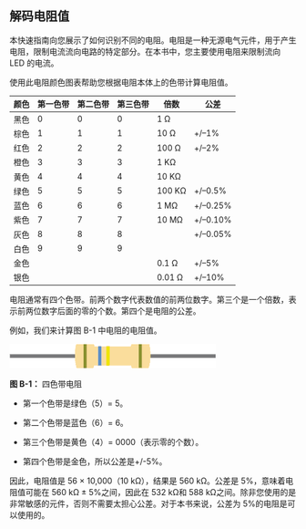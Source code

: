 ## **解码电阻值**

本快速指南向您展示了如何识别不同的电阻。电阻是一种无源电气元件，用于产生电阻，限制电流流向电路的特定部分。在本书中，您主要使用电阻来限制流向 LED 的电流。

使用此电阻颜色图表帮助您根据电阻本体上的色带计算电阻值。

| **颜色** | **第一色带** | **第二色带** | **第三色带** | **倍数** | **公差** |
| --- | --- | --- | --- | --- | --- |
| 黑色 | 0 | 0 | 0 | 1 Ω |  |
| 棕色 | 1 | 1 | 1 | 10 Ω | +/–1% |
| 红色 | 2 | 2 | 2 | 100 Ω | +/–2% |
| 橙色 | 3 | 3 | 3 | 1 KΩ |  |
| 黄色 | 4 | 4 | 4 | 10 KΩ |  |
| 绿色 | 5 | 5 | 5 | 100 KΩ | +/–0.5% |
| 蓝色 | 6 | 6 | 6 | 1 MΩ | +/–0.25% |
| 紫色 | 7 | 7 | 7 | 10 MΩ | +/–0.10% |
| 灰色 | 8 | 8 | 8 |  | +/–0.05% |
| 白色 | 9 | 9 | 9 |  |  |
| 金色 |  |  |  | 0.1 Ω | +/–5% |
| 银色 |  |  |  | 0.01 Ω | +/–10% |

电阻通常有四个色带。前两个数字代表数值的前两位数字。第三个是一个倍数，表示前两位数字后面的零的个数。第四个是电阻的公差。

例如，我们来计算图 B-1 中电阻的电阻值。

![image](img/f0265-01.jpg)

**图 B-1：** 四色带电阻

+   第一个色带是绿色（5）= 5。

+   第二个色带是蓝色（6）= 6。

+   第三个色带是黄色（4）= 0000（表示零的个数）。

+   第四个色带是金色，所以公差是+/-5%。

因此，电阻值是 56 × 10,000（10 kΩ），结果是 560 kΩ。公差是 5%，意味着电阻值可能在 560 kΩ ± 5%之间，因此在 532 kΩ和 588 kΩ之间。除非您使用的是非常敏感的元件，否则不需要太担心公差。对于本书来说，公差为 5%的电阻是可以使用的。
